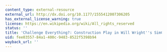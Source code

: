 ```yaml
---
content_type: external-resource
external_url: http://dx.doi.org/10.1177/1555412007306205
has_external_license_warning: true
license: https://en.wikipedia.org/wiki/All_rights_reserved
status: ''
title: 'Challenge Everything?: Construction Play in Will Wright''s SimCity.'
uid: fee03557-84a1-400c-9483-8522f5398b94
wayback_url: ''
---
```

